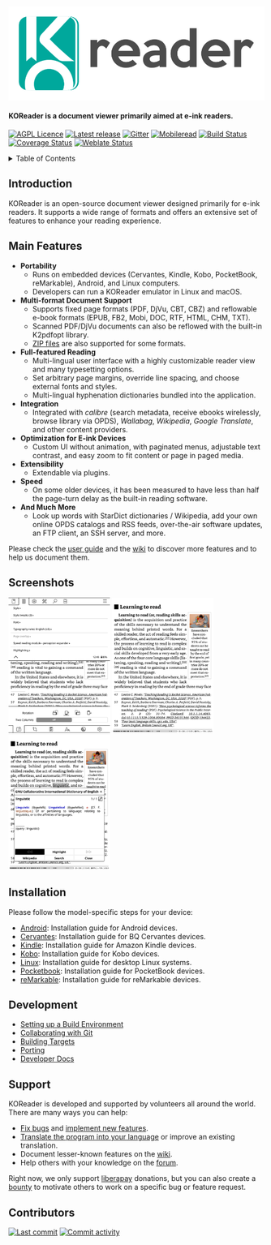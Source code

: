 [![KOReader](https://raw.githubusercontent.com/koreader/koreader.github.io/master/koreader-logo.png)](https://koreader.rocks)

#### KOReader is a document viewer primarily aimed at e-ink readers.

[![AGPL Licence][badge-license]](COPYING)
[![Latest release][badge-release]][link-gh-releases]
[![Gitter][badge-gitter]][link-gitter]
[![Mobileread][badge-mobileread]][link-forum]
[![Build Status][badge-circleci]][link-circleci]
[![Coverage Status][badge-coverage]][link-coverage]
[![Weblate Status][badge-weblate]][link-weblate]

<details>
  <summary>Table of Contents</summary>

- [Main Features](#main-features)
- [Screenshots](#screenshots)
- [Installation](#installation)
- [Development](#development)
- [Support](#support)
- [Contributors](#contributors)

</details>


## Introduction

KOReader is an open-source document viewer designed primarily for e-ink readers. It supports a wide range of formats and offers an extensive set of features to enhance your reading experience.

## Main Features

- **Portability**
  - Runs on embedded devices (Cervantes, Kindle, Kobo, PocketBook, reMarkable), Android, and Linux computers.
  - Developers can run a KOReader emulator in Linux and macOS.
- **Multi-format Document Support**
  - Supports fixed page formats (PDF, DjVu, CBT, CBZ) and reflowable e-book formats (EPUB, FB2, Mobi, DOC, RTF, HTML, CHM, TXT).
  - Scanned PDF/DjVu documents can also be reflowed with the built-in K2pdfopt library.
  - [ZIP files][link-wiki-zip] are also supported for some formats.
- **Full-featured Reading**
  - Multi-lingual user interface with a highly customizable reader view and many typesetting options.
  - Set arbitrary page margins, override line spacing, and choose external fonts and styles.
  - Multi-lingual hyphenation dictionaries bundled into the application.
- **Integration**
  - Integrated with *calibre* (search metadata, receive ebooks wirelessly, browse library via OPDS), *Wallabag*, *Wikipedia*, *Google Translate*, and other content providers.
- **Optimization for E-ink Devices**
  - Custom UI without animation, with paginated menus, adjustable text contrast, and easy zoom to fit content or page in paged media.
- **Extensibility**
  - Extendable via plugins.
- **Speed**
  - On some older devices, it has been measured to have less than half the page-turn delay as the built-in reading software.
- **And Much More**
  - Look up words with StarDict dictionaries / Wikipedia, add your own online OPDS catalogs and RSS feeds, over-the-air software updates, an FTP client, an SSH server, and more.

Please check the [user guide](http://koreader.rocks/koreader-user-guide.pdf) and the [wiki][link-wiki] to discover more features and to help us document them.

## Screenshots

<a href="https://github.com/koreader/koreader-artwork/raw/master/koreader-menu.png"><img src="https://github.com/koreader/koreader-artwork/raw/master/koreader-menu-thumbnail.png" alt="" width="200px"></a>
<a href="https://github.com/koreader/koreader-artwork/raw/master/koreader-footnotes.png"><img src="https://github.com/koreader/koreader-artwork/raw/master/koreader-footnotes-thumbnail.png" alt="" width="200px"></a>
<a href="https://github.com/koreader/koreader-artwork/raw/master/koreader-dictionary.png"><img src="https://github.com/koreader/koreader-artwork/raw/master/koreader-dictionary-thumbnail.png" alt="" width="200px"></a>

## Installation

Please follow the model-specific steps for your device:

- [Android](https://github.com/koreader/koreader/wiki/Installation-on-Android-devices): Installation guide for Android devices.
- [Cervantes](https://github.com/koreader/koreader/wiki/Installation-on-BQ-devices): Installation guide for BQ Cervantes devices.
- [Kindle](https://github.com/koreader/koreader/wiki/Installation-on-Kindle-devices): Installation guide for Amazon Kindle devices.
- [Kobo](https://github.com/koreader/koreader/wiki/Installation-on-Kobo-devices): Installation guide for Kobo devices.
- [Linux](https://github.com/koreader/koreader/wiki/Installation-on-desktop-linux): Installation guide for desktop Linux systems.
- [Pocketbook](https://github.com/koreader/koreader/wiki/Installation-on-PocketBook-devices): Installation guide for PocketBook devices.
- [reMarkable](https://github.com/koreader/koreader/wiki/Installation-on-Remarkable): Installation guide for reMarkable devices.

## Development

- [Setting up a Build Environment](doc/Building.md)
- [Collaborating with Git](doc/Collaborating_with_Git.md)
- [Building Targets](doc/Building_targets.md)
- [Porting](doc/Porting.md)
- [Developer Docs](http://koreader.rocks/doc/)

## Support

KOReader is developed and supported by volunteers all around the world. There are many ways you can help:

- [Fix bugs][link-issues-bugs] and [implement new features][link-issues-features].
- [Translate the program into your language][link-weblate] or improve an existing translation.
- Document lesser-known features on the [wiki][link-wiki].
- Help others with your knowledge on the [forum][link-forum].

Right now, we only support [liberapay](https://liberapay.com/KOReader) donations, but you can also create a [bounty][link-bountysource] to motivate others to work on a specific bug or feature request.

## Contributors

[![Last commit][badge-last-commit]][link-gh-commits]
[![Commit activity][badge-commit-activity]][link-gh-insights]

[badge-bountysource]:https://img.shields.io/bountysource/team/koreader/activity?color=red
[badge-circleci]:https://circleci.com/gh/koreader/koreader.svg?style=shield
[badge-coverage]:https://codecov.io/gh/koreader/koreader/branch/master/graph/badge.svg
[badge-commit-activity]:https://img.shields.io/github/commit-activity/m/koreader/koreader
[badge-gitter]:https://img.shields.io/gitter/room/koreader/koreader?color=red
[badge-last-commit]:https://img.shields.io/github/last-commit/koreader/koreader?color=orange
[badge-license]:https://img.shields.io/github/license/koreader/koreader
[badge-release]:https://img.shields.io/github/release/koreader/koreader.svg
[badge-mobileread]:https://img.shields.io/badge/forum-on_mobileread-lightgrey
[badge-weblate]:https://hosted.weblate.org/widgets/koreader/-/koreader/svg-badge.svg

[link-bountysource]:https://www.bountysource.com/teams/koreader
[link-circleci]:https://circleci.com/gh/koreader/koreader
[link-coverage]:https://codecov.io/gh/koreader/koreader
[link-forum]:http://www.mobileread.com/forums/forumdisplay.php?f=276
[link-gh-commits]:https://github.com/koreader/koreader/commits/master
[link-gh-insights]:https://github.com/koreader/koreader/pulse
[link-gh-releases]:https://github.com/koreader/koreader/releases
[link-gitter]:https://gitter.im/koreader/koreader
[link-issues-bugs]:https://github.com/koreader/koreader/issues?q=is%3Aopen+is%3Aissue+label%3Abug
[link-issues-features]:https://github.com/koreader/koreader/issues?q=is%3Aopen+is%3Aissue+label%3Aenhancement
[link-weblate]:https://hosted.weblate.org/engage/koreader/?utm_source=widget
[link-wiki]:https://github.com/koreader/koreader/wiki
[link-wiki-zip]:https://github.com/koreader/koreader/wiki/ZIP
